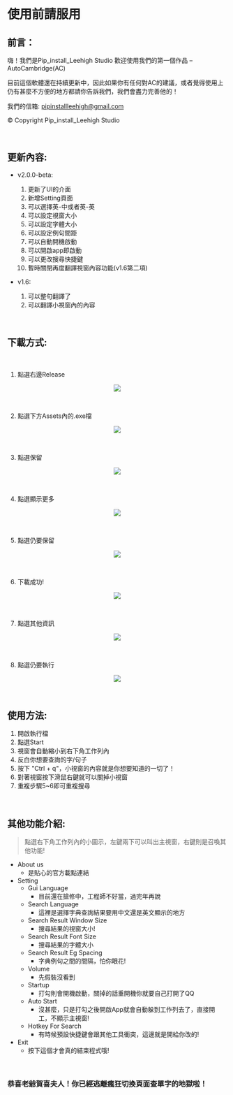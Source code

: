 # 使用前請服用
前言：
---
嗨！我們是Pip_install_Leehigh Studio
歡迎使用我們的第一個作品 – AutoCambridge(AC)


目前這個軟體還在持續更新中，因此如果你有任何對AC的建議，或者覺得使用上仍有甚麼不方便的地方都請你告訴我們，我們會盡力完善他的！

我們的信箱:  pipinstallleehigh@gmail.com

© Copyright Pip_install_Leehigh Studio

<br>

更新內容:
---
- v2.0.0-beta:
    1. 更新了UI的介面
    2. 新增Setting頁面
    3. 可以選擇英-中或者英-英
    4. 可以設定視窗大小
    5. 可以設定字體大小
    6. 可以設定例句間距
    7. 可以自動開機啟動
    8. 可以開啟app即啟動
    9. 可以更改搜尋快捷鍵
    10. 暫時關閉再度翻譯視窗內容功能(v1.6第二項)

- v1.6:
    1. 可以整句翻譯了
    2. 可以翻譯小視窗內的內容


<br>

下載方式:
---
<br>

1. 點選右邊Release
    
<div align="center"> 

![](https://github.com/AutoCambridge/PublicRelease/blob/master/images/entry.png)

</div>
<br>

2. 點選下方Assets內的.exe檔

<div align="center"> 

![](https://github.com/AutoCambridge/PublicRelease/blob/master/images/release.png)

</div>
<br>

3. 點選保留

<div align="center"> 

![](https://github.com/AutoCambridge/PublicRelease/blob/master/images/keep.png)

</div>
<br>
        

4. 點選顯示更多

<div align="center"> 

![](https://github.com/AutoCambridge/PublicRelease/blob/master/images/more.png)

</div>
<br>


5. 點選仍要保留

<div align="center"> 

![](https://github.com/AutoCambridge/PublicRelease/blob/master/images/keep_2.png)

</div>
<br>

6. 下載成功!

<div align="center"> 

![](https://github.com/AutoCambridge/PublicRelease/blob/master/images/done.png)

</div>
<br>

7. 點選其他資訊

<div align="center"> 

![](https://github.com/AutoCambridge/PublicRelease/blob/master/images/other_information.png)

</div>
<br>

8. 點選仍要執行

<div align="center"> 

![](https://github.com/AutoCambridge/PublicRelease/blob/master/images/execute.png)

</div>
<br>


使用方法:
---
1. 開啟執行檔
2. 點選Start
3. 視窗會自動縮小到右下角工作列內
4. 反白你想要查詢的字/句子
5. 按下 "Ctrl + q"，小視窗的內容就是你想要知道的一切了！
6. 對著視窗按下滑鼠右鍵就可以關掉小視窗
7. 重複步驟5~6即可重複搜尋


<br>

其他功能介紹:  
---
> 點選右下角工作列內的小圖示，左鍵兩下可以叫出主視窗，右鍵則是召喚其他功能!
- About us
    - 是貼心的官方載點連結
- Setting
    - Gui Language
        - 目前還在搶修中，工程師不好當，過完年再說
    - Search Language
        - 這裡是選擇字典查詢結果要用中文還是英文顯示的地方
    - Search Result Window Size
        - 搜尋結果的視窗大小!
    - Search Result Font Size
        - 搜尋結果的字體大小
    - Search Result Eg Spacing
        - 字典例句之間的間隔，怕你眼花!
    - Volume
        - 先假裝沒看到
    - Startup
        - 打勾則會開機啟動，關掉的話重開機你就要自己打開了QQ
    - Auto Start
        - 沒甚麼，只是打勾之後開啟App就會自動躲到工作列去了，直接開工，不顯示主視窗!
    - Hotkey For Search
        - 有時候預設快捷鍵會跟其他工具衝突，這邊就是開給你改的!
- Exit
    - 按下這個才會真的結束程式哦!



<br>


### 恭喜老爺賀喜夫人！你已經逃離瘋狂切換頁面查單字的地獄啦！




